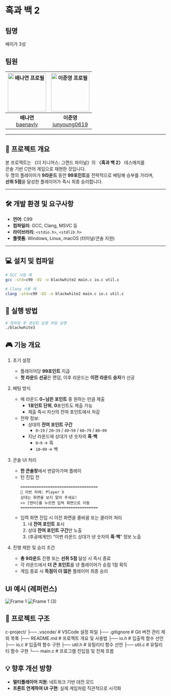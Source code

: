 # 흑과 백 2
## 팀명
배이가 3성

## 팀원

| <img alt="배나연 프로필" src="https://github.com/baenavly.png" width="120"> | <img alt="이준영 프로필" src="https://github.com/junyoung0619.png" width="120"> |
|:---------------------------------------------------------------------:|:-----------------------------------------------------------------------:|
| **배나연**<br>[baenavly](https://github.com/baenavly)                | **이준영**<br>[junyoung0619](https://github.com/junyoung0619)         |

---

## 📄 프로젝트 개요

본 프로젝트는 《더 지니어스: 그랜드 파이널》의 **〈흑과 백 2〉** 데스매치를  
콘솔 기반 C언어 게임으로 재현한 것입니다.  
두 명의 플레이어가 **9라운드** 동안 **99포인트**를 전략적으로 배팅해 승부를 가리며,  
**선취 5점**을 달성한 플레이어가 즉시 최종 승리합니다.

---

## 🛠 개발 환경 및 요구사항

- **언어**: C99  
- **컴파일러**: GCC, Clang, MSVC 등  
- **라이브러리**: `<stdio.h>`, `<stdlib.h>`  
- **플랫폼**: Windows, Linux, macOS (터미널/콘솔 지원)

---

## 💻 설치 및 컴파일

```bash
# GCC 사용 예
gcc -std=c99 -O2 -o blackwhite2 main.c io.c util.c

# Clang 사용 예
clang -std=c99 -O2 -o blackwhite2 main.c io.c util.c

```

## 🚀 실행 방법

```bash
# 컴파일 후 생성된 실행 파일 실행
./blackwhite3
```
## 🎮 기능 개요

1. 초기 설정  
   - 플레이어당 **99포인트** 지급  
   - **첫 라운드 선공**은 랜덤, 이후 라운드는 **이전 라운드 승자**가 선공  

2. 배팅 방식  
   - 매 라운드 **0~남은 포인트** 중 원하는 만큼 제출  
     - **1포인트 단위**, **0**포인트도 제출 가능  
     - 제출 즉시 자신의 잔여 포인트에서 차감  
   - 전략 정보:  
     - 상대의 **잔여 포인트 구간**  
       - `0~19` / `20~39` / `40~59` / `60~79` / `80~99`  
     - 지난 라운드에 상대가 낸 숫자의 **흑·백**  
       - `0~9` → 흑  
       - `10~99` → 백  

3. 콘솔 UI 처리  
   - **한 콘솔창**에서 번갈아가며 플레이  
   - 턴 진입 전  
     ```text
     ==================================
     🔔 이번 차례: Player X
     상대는 화면을 보지 말아 주세요!
     >> [엔터]를 누르면 입력 화면으로 이동
     ==================================
     ```  
   - 입력 화면 진입 시 이전 화면을 줄바꿈 또는 클리어 처리  
     1. 내 **잔여 포인트** 표시  
     2. 상대 **잔여 포인트 구간**만 노출  
     3. (후공에게만) “이번 라운드 상대가 낸 숫자의 **흑·백**” 정보 노출  

4. 진행 제한 및 승리 조건  
   - **총 9라운드** 진행 또는 **선취 5점** 달성 시 즉시 종료  
   - 각 라운드에서 **더 큰 포인트**를 낸 플레이어가 승점 1점 획득  
   - 게임 종료 시 **득점이 더 많은** 플레이어 최종 승리  


## UI 예시 (레퍼런스)

![Frame 1](https://github.com/user-attachments/assets/89fba190-f298-4fb8-9ba1-9b997b476f43)
![Frame 1 (3)](https://github.com/user-attachments/assets/865e724b-4cfe-40cc-b0f2-e1a3505014e9)




## 📂 프로젝트 구조

c-project/
├── .vscode/        # VSCode 설정 파일
├── .gitignore      # Git 버전 관리 제외 목록
├── README.md       # 프로젝트 개요 및 사용법
├── io.h            # 입출력 함수 선언
├── io.c            # 입출력 함수 구현
├── util.h          # 유틸리티 함수 선언
├── util.c          # 유틸리티 함수 구현
└── main.c          # 프로그램 진입점 및 전체 흐름

## 💡 향후 개선 방향

* **멀티플레이어 지원**: 네트워크 기반 대전 모드
* **프론트 연계하여 UI 구현**: 실제 게임처럼 직관적으로 시각화


